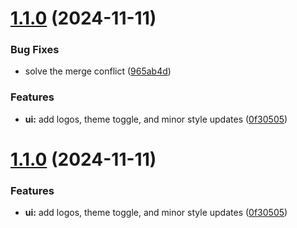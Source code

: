 # [1.1.0](https://github.com/siavash1991/xboard-react/compare/v1.0.0...v1.1.0) (2024-11-11)


### Bug Fixes

* solve the merge conflict ([965ab4d](https://github.com/siavash1991/xboard-react/commit/965ab4d7afd2a496dc65acf9031b1eb42f5ab183))


### Features

* **ui:** add logos, theme toggle, and minor style updates ([0f30505](https://github.com/siavash1991/xboard-react/commit/0f3050559bd1bcc04042d9eec48ac9f8941164e9))

# [1.1.0](https://github.com/siavash1991/xboard-react/compare/v1.0.0...v1.1.0) (2024-11-11)


### Features

* **ui:** add logos, theme toggle, and minor style updates ([0f30505](https://github.com/siavash1991/xboard-react/commit/0f3050559bd1bcc04042d9eec48ac9f8941164e9))

